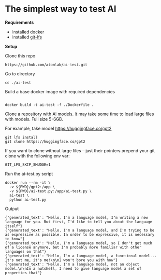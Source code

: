 # The simplest way to test AI

**Requirements**
- Installed docker
- Installed [git-lfs](https://docs.github.com/en/repositories/working-with-files/managing-large-files/installing-git-large-file-storage?platform=linux)

**Setup**

Clone this repo

```
https://github.com/atomlab/ai-test.git
```

Go to directory
```
cd ./ai-test
```

Build a base docker image with required dependencies
```

docker build -t ai-test -f ./Dockerfile .
```

Clone a repository with AI models. It may take some time to load large files with models. Full size 5-6GB.

For example, take model https://huggingface.co/gpt2

```
git lfs install
git clone https://huggingface.co/gpt2
```

If you want to clone without large files – just their pointers prepend your git clone with the following env var:
```
GIT_LFS_SKIP_SMUDGE=1
``````

Run the ai-test.py script

```
docker run --rm -it \
  -v ${PWD}/gpt2:/app \
  -v ${PWD}/ai-test.py:/app/ai-test.py \
  ai-test \
  python ai-test.py
```

Output
```
{'generated_text': "Hello, I'm a language model, I'm writing a new language for you. But first, I'd like to tell you about the language itself"}
{'generated_text': "Hello, I'm a language model, and I'm trying to be as expressive as possible. In order to be expressive, it is necessary to know"}
{'generated_text': "Hello, I'm a language model, so I don't get much of a license anymore, but I'm probably more familiar with other languages on that"}
{'generated_text': "Hello, I'm a language model, a functional model... It's not me, it's me!\n\nI won't bore you with how"}
{'generated_text': "Hello, I'm a language model, not an object model.\n\nIn a nutshell, I need to give language model a set of properties that"}
```